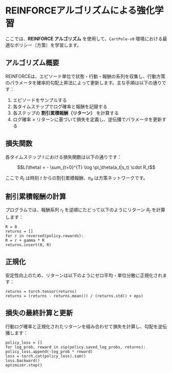 # REINFORCEアルゴリズムによる強化学習

ここでは、**REINFORCE アルゴリズム** を使用して、`CartPole-v0` 環境における最適なポリシー（方策）を学習します。

## アルゴリズム概要

REINFORCEは、エピソード単位で状態・行動・報酬の系列を収集し、行動方策のパラメータを確率的勾配上昇法によって更新します。主な手順は以下の通りです：

1. エピソードをサンプルする
2. 各タイムステップでログ確率と報酬を記録する
3. 各ステップの **割引累積報酬（リターン）** を計算する
4. ログ確率 × リターンに基づいて損失を定義し、逆伝播でパラメータを更新する

## 損失関数

各タイムステップ $`t`$ における損失関数は以下の通りです：

```math
L(\theta) = - \sum_{t=0}^{T} \log \pi_\theta(a_t|s_t) \cdot R_t
```

ここで $`R_t`$ は時刻 $`t`$ からの割引累積報酬、$`\pi_{\theta}`$ は方策ネットワークです。

## 割引累積報酬の計算

プログラムでは、報酬系列 $`r_t`$ を逆順にたどって以下のようにリターン $`R_t`$ を計算します：
```
R = 0
returns = []
for r in reversed(policy.rewards):
R = r + gamma * R
returns.insert(0, R)
```
## 正規化

安定性向上のため、リターンは以下のようにゼロ平均・単位分散に正規化されます：
```
returns = torch.tensor(returns)
returns = (returns - returns.mean()) / (returns.std() + eps)
```
## 損失の最終計算と更新

行動ログ確率と正規化されたリターンを組み合わせて損失を計算し、勾配を逆伝播します：
```
policy_loss = []
for log_prob, reward in zip(policy.saved_log_probs, returns):
policy_loss.append(-log_prob * reward)
loss = torch.cat(policy_loss).sum()
loss.backward()
optimizer.step()
```